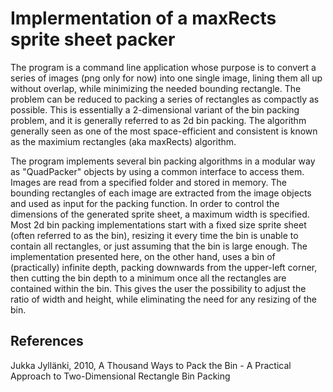 Implermentation of a maxRects sprite sheet packer
=================================================


The program is a command line application whose purpose is to convert a series of images (png only for now) into one single image, lining them all up without overlap, while minimizing the needed bounding rectangle.
The problem can be reduced to packing a series of rectangles as compactly as possible. This is essentially a 2-dimensional variant of the bin packing problem, and it is generally referred to as 2d bin packing.
The algorithm generally seen as one of the most space-efficient and consistent is known as the maximium rectangles (aka maxRects) algorithm.


The program implements several bin packing algorithms in a modular way as "QuadPacker" objects by using a common interface to access them.
Images are read from a specified folder and stored in memory. The bounding rectangles of each image are extracted from the image objects and used as input for the packing function.
In order to control the dimensions of the generated sprite sheet, a maximum width is specified.
Most 2d bin packing implementations start with a fixed size sprite sheet (often referred to as the bin), resizing it every time the bin is unable to contain all rectangles, or just assuming that the bin is large enough.
The implementation presented here, on the other hand, uses a bin of (practically) infinite depth, packing downwards from the upper-left corner, then cutting the bin depth to a minimum once all the rectangles are contained within the bin.
This gives the user the possibility to adjust the ratio of width and height, while eliminating the need for any resizing of the bin.


References
----------

Jukka Jyllänki, 2010, A Thousand Ways to Pack the Bin - A Practical Approach to Two-Dimensional Rectangle Bin Packing